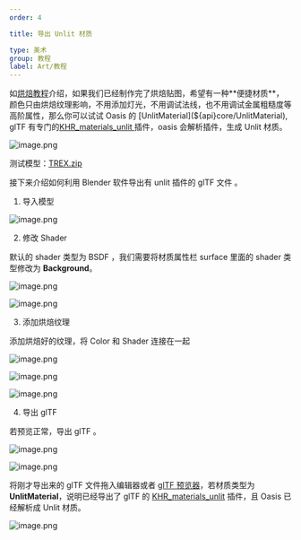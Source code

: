 ```yaml
---
order: 4

title: 导出 Unlit 材质

type: 美术
group: 教程
label: Art/教程
---
```


如[烘焙教程](${docs}artist-bake-cn)介绍，如果我们已经制作完了烘焙贴图，希望有一种**便捷材质**，颜色只由烘焙纹理影响，不用添加灯光，不用调试法线，也不用调试金属粗糙度等高阶属性，那么你可以试试 Oasis 的 [UnlitMaterial](${api}core/UnlitMaterial), glTF 有专门的[KHR\_materials\_unlit ](https://github.com/KhronosGroup/glTF/tree/master/extensions/2.0/Khronos/KHR_materials_unlit)插件，oasis 会解析插件，生成 Unlit 材质。

![image.png](https://gw.alipayobjects.com/zos/OasisHub/39965fc2-3fc2-44b9-a294-a04eb4441120/1623652741734-090284d5-9b1a-4db8-9231-dc3f4d188a38-20210614150743080.png)

测试模型：[TREX.zip](https://www.yuque.com/attachments/yuque/0/2021/zip/381718/1623651429048-7f6a3610-d5cb-4a73-97f5-0d37d0c63b2c.zip?_lake_card=%7B%22src%22%3A%22https%3A%2F%2Fwww.yuque.com%2Fattachments%2Fyuque%2F0%2F2021%2Fzip%2F381718%2F1623651429048-7f6a3610-d5cb-4a73-97f5-0d37d0c63b2c.zip%22%2C%22name%22%3A%22TREX.zip%22%2C%22size%22%3A499161%2C%22type%22%3A%22application%2Fx-zip-compressed%22%2C%22ext%22%3A%22zip%22%2C%22status%22%3A%22done%22%2C%22taskId%22%3A%22u458bcbec-d647-4328-8036-3d5eb12860f%22%2C%22taskType%22%3A%22upload%22%2C%22id%22%3A%22ua8a5baad%22%2C%22card%22%3A%22file%22%7D)

接下来介绍如何利用 Blender 软件导出有 unlit 插件的 glTF 文件 。

1. 导入模型

![image.png](https://gw.alipayobjects.com/zos/OasisHub/e5dbfb61-5c0c-4ca5-8c7f-bde353d4c211/1623651809057-138f49cf-6fe7-4f54-8161-c7e157ec85fd-20210614150752343.png)

2. 修改 Shader

默认的 shader 类型为 BSDF ，我们需要将材质属性栏 surface 里面的 shader 类型修改为 **Background**。

![image.png](https://gw.alipayobjects.com/zos/OasisHub/abf1e279-1f78-4d21-8c1f-d58d7f74992c/1623652169374-7f39e5f0-6639-4795-8565-b8f0b09420ed-20210614150804567.png)

![image.png](https://gw.alipayobjects.com/zos/OasisHub/c8c51e5f-c7c6-44a3-87e2-dc649e13fddb/1623652230768-69cd6f7e-175d-4f9f-9042-b3629d422b8e.png)

3. 添加烘焙纹理

添加烘焙好的纹理，将 Color 和 Shader 连接在一起

![image.png](https://gw.alipayobjects.com/zos/OasisHub/50c69e7b-c099-4a2d-b546-8a55ff4f9309/1623652264008-7ae4c13c-6430-44b0-995e-2c23c9f117a7-20210614150846797.png)

![image.png](https://gw.alipayobjects.com/zos/OasisHub/6ed13e19-a9e5-4454-a0d5-ad27b3cabe14/1623652368637-6dda44be-4cde-4f65-a72f-d39b5d3f60ce.png) 

![image.png](https://gw.alipayobjects.com/zos/OasisHub/e9a99c9c-f661-4666-86bc-d8e91030c0f7/1623652380351-501dd929-7f96-4578-b49a-11724a0782a7.png)

4. 导出 glTF

若预览正常，导出 glTF 。

![image.png](https://gw.alipayobjects.com/zos/OasisHub/4b6b5f8f-ebd2-46af-85c7-9a26b5f66a2e/1623652403568-450291a8-1a0b-4cf4-8e71-c183a05632b0-20210614150902221.png)

![image.png](https://gw.alipayobjects.com/zos/OasisHub/1fe38185-399e-4f56-bff4-c39ba4ae3a2a/1623652462007-85b065a3-69fa-4d80-9dfd-834ef66da12a.png)

将刚才导出来的 glTF 文件拖入编辑器或者 [glTF 预览器](https://oasisengine.cn/#/gltf-viewer)，若材质类型为 **UnlitMaterial**，说明已经导出了 glTF 的 [KHR\_materials\_unlit](https://github.com/KhronosGroup/glTF/tree/master/extensions/2.0/Khronos/KHR_materials_unlit) 插件，且 Oasis 已经解析成 Unlit 材质。

![image.png](https://gw.alipayobjects.com/zos/OasisHub/fbb6ba43-f7d7-4757-a1d3-590083d30573/1623652636074-d8bb8437-f885-43fd-8957-8e14ae9fd8c0-20210614150914493.png)

